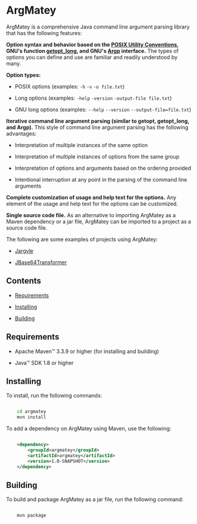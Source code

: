# ArgMatey

ArgMatey is a comprehensive Java command line argument parsing library that has the following features:

**Option syntax and behavior based on the [POSIX Utility Conventions](http://pubs.opengroup.org/onlinepubs/9699919799/basedefs/V1_chap12.html), GNU's function [getopt_long](http://www.gnu.org/software/libc/manual/html_node/Getopt-Long-Options.html#Getopt-Long-Options), and GNU's [Argp](http://www.gnu.org/software/libc/manual/html_node/Argp.html#Argp) interface.** The types of options you can define and use are familiar and readily understood by many.
 
**Option types:**
 
-   POSIX options (examples: `-h` `-v` `-o file.txt`)

-   Long options (examples: `-help` `-version` `-output-file file.txt`)

-   GNU long options (examples: `--help` `--version` `--output-file=file.txt`)
     
**Iterative command line argument parsing (similar to getopt, getopt_long, and Argp).** This style of command line argument parsing has the following advantages:

-   Interpretation of multiple instances of the same option

-   Interpretation of multiple instances of options from the same group

-   Interpretation of options and arguments based on the ordering provided

- Intentional interruption at any point in the parsing of the command line arguments  
 
**Complete customization of usage and help text for the options.** Any element of the usage and help text for the options can be customized.

**Single source code file.** As an alternative to importing ArgMatey as a Maven dependency or a jar file, ArgMatey can be imported to a project as a source code file.

The following are some examples of projects using ArgMatey:

-   [Jargyle](https://github.com/jh3nd3rs0n/jargyle)

-   [JBase64Transformer](https://github.com/jh3nd3rs0n/jbase64transformer)

## Contents

-   [Requirements](#requirements)

-   [Installing](#installing)

-   [Building](#building)

## Requirements

-   Apache Maven&#8482; 3.3.9 or higher (for installing and building)
 
-   Java&#8482; SDK 1.8 or higher

## Installing

To install, run the following commands:

```bash

    cd argmatey
    mvn install

```

To add a dependency on ArgMatey using Maven, use the following:

```xml

    <dependency>
    	<groupId>argmatey</groupId>
    	<artifactId>argmatey</artifactId>
    	<version>1.0-SNAPSHOT</version>
    </dependency>

```

## Building

To build and package ArgMatey as a jar file, run the following command:

```

    mvn package

```
